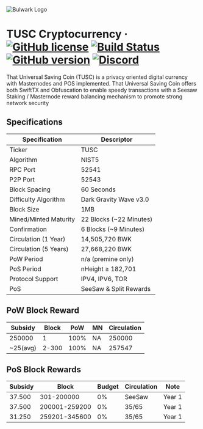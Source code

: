![Bulwark Logo](https://bulwarkcrypto.com/wp-content/uploads/2018/03/Badge-Full-Color.svg)

TUSC Cryptocurrency
&middot;
[![GitHub license](https://img.shields.io/github/license/bulwark-crypto/Bulwark.svg)](https://github.com/bulwark-crypto/Bulwark/blob/master/COPYING) [![Build Status](https://travis-ci.org/bulwark-crypto/Bulwark.svg?branch=master)](https://travis-ci.org/bulwark-crypto/Bulwark) [![GitHub version](https://badge.fury.io/gh/bulwark-crypto%2FBulwark.svg)](https://badge.fury.io/gh/bulwark-crypto%2FBulwark) [![Discord](https://img.shields.io/discord/374271866308919296.svg)](https://discord.me/bulwarkcrypto)
=====

That Universal Saving Coin (TUSC) is a privacy oriented digital currency with Masternodes and POS implemented.
That Universal Saving Coin offers both SwiftTX and Obfuscation to enable speedy transactions with a Seesaw Staking / Masternode reward balancing mechanism to promote strong network security

## Specifications

| Specification         | Descriptor                              |
|-----------------------|-----------------------------------------|
| Ticker                | TUSC                                    |
| Algorithm             | NIST5                                   |
| RPC Port              | 52541                                   |
| P2P Port              | 52543                                   |
| Block Spacing         | 60 Seconds                              |
| Difficulty Algorithm  | Dark Gravity Wave v3.0                  |
| Block Size            | 1MB                                     |
| Mined/Minted Maturity | 22 Blocks (~22 Minutes)                 |
| Confirmation          | 6 Blocks (~9 Minutes)                   |
| Circulation (1 Year)  | 14,505,720 BWK                          |
| Circulation (5 Years) | 27,668,220 BWK                          |
| PoW Period            | n/a (premine only)                      |
| PoS Period            | nHeight ≥ 182,701                       |
| Protocol Support      | IPV4, IPV6, TOR                         |
| PoS                   | SeeSaw & Split Rewards                  |

## PoW Block Reward

| Subsidy  | Block         | PoW  | MN  | Circulation |
|----------|---------------|------|-----|-------------|
| 250000   | 1             | 100% | NA  | 250000      |
| ~25(avg) | 2-300         | 100% | NA  | 257547      |

## PoS Block Rewards

| Subsidy | Block           | Budget | Circulation    | Note          |
|---------|-----------------|--------|----------------|---------------|
| 37.500  | 301-200000      | 0%     | SeeSaw         | Year 1        |
| 37.500  | 200001-259200   | 0%     | 35/65          | Year 1        |
| 31.250  | 259201-345600   | 0%     | 35/65          | Year 1        |
